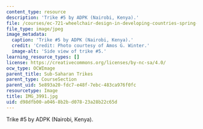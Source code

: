 ```yaml
---
content_type: resource
description: 'Trike #5 by ADPK (Nairobi, Kenya).'
file: /courses/ec-721-wheelchair-design-in-developing-countries-spring-2009/d98dfb00a0468b2bd07823a28b22c65d_IMG_3991.jpg
file_type: image/jpeg
image_metadata:
  caption: 'Trike #5 by ADPK (Nairobi, Kenya).'
  credit: 'Credit: Photo courtesy of Amos G. Winter.'
  image-alt: 'Side view of trike #5.'
learning_resource_types: []
license: https://creativecommons.org/licenses/by-nc-sa/4.0/
ocw_type: OCWImage
parent_title: Sub-Saharan Trikes
parent_type: CourseSection
parent_uid: 5e893a20-fdc7-e48f-7ebc-483ca976f0fc
resourcetype: Image
title: IMG_3991.jpg
uid: d98dfb00-a046-8b2b-d078-23a28b22c65d
---
```

Trike #5 by ADPK (Nairobi, Kenya).